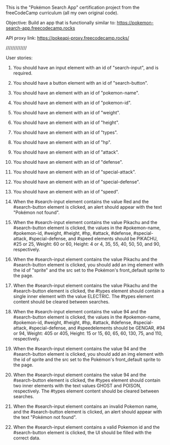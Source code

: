 This is the "Pokémon Search App" certification project from the freeCodeCamp curriculum (all my own original code).

Objective: Build an app that is functionally similar to:
https://pokemon-search-app.freecodecamp.rocks

API proxy link:
https://pokeapi-proxy.freecodecamp.rocks/


/////////////


User stories:

1. You should have an input element with an id of "search-input", and is required.

2. You should have a button element with an id of "search-button".

3. You should have an element with an id of "pokemon-name".

4. You should have an element with an id of "pokemon-id".

5. You should have an element with an id of "weight".

6. You should have an element with an id of "height".

7. You should have an element with an id of "types".

8. You should have an element with an id of "hp".

9. You should have an element with an id of "attack".

10. You should have an element with an id of "defense".

11. You should have an element with an id of "special-attack".

12. You should have an element with an id of "special-defense".

13. You should have an element with an id of "speed".

14. When the #search-input element contains the value Red and the #search-button element is clicked, an alert should appear with the text "Pokémon not found".

15. When the #search-input element contains the value Pikachu and the #search-button element is clicked, the values in the #pokemon-name, #pokemon-id, #weight, #height, #hp, #attack, #defense, #special-attack, #special-defense, and #speed elements should be PIKACHU, #25 or 25, Weight: 60 or 60, Height: 4 or 4, 35, 55, 40, 50, 50, and 90, respectively.

16. When the #search-input element contains the value Pikachu and the #search-button element is clicked, you should add an img element with the id of "sprite" and the src set to the Pokémon's front_default sprite to the page.

17. When the #search-input element contains the value Pikachu and the #search-button element is clicked, the #types element should contain a single inner element with the value ELECTRIC. The #types element content should be cleared between searches.

18. When the #search-input element contains the value 94 and the #search-button element is clicked, the values in the #pokemon-name, #pokemon-id, #weight, #height, #hp, #attack, #defense, #special-attack, #special-defense, and #speedelements should be GENGAR, #94 or 94, Weight: 405 or 405, Height: 15 or 15, 60, 65, 60, 130, 75, and 110, respectively.

19. When the #search-input element contains the value 94 and the #search-button element is clicked, you should add an img element with the id of sprite and the src set to the Pokémon's front_default sprite to the page.

20. When the #search-input element contains the value 94 and the #search-button element is clicked, the #types element should contain two inner elements with the text values GHOST and POISON, respectively. The #types element content should be cleared between searches.

21. When the #search-input element contains an invalid Pokemon name, and the #search-button element is clicked, an alert should appear with the text "Pokémon not found".

22. When the #search-input element contains a valid Pokemon id and the #search-button element is clicked, the UI should be filled with the correct data.
